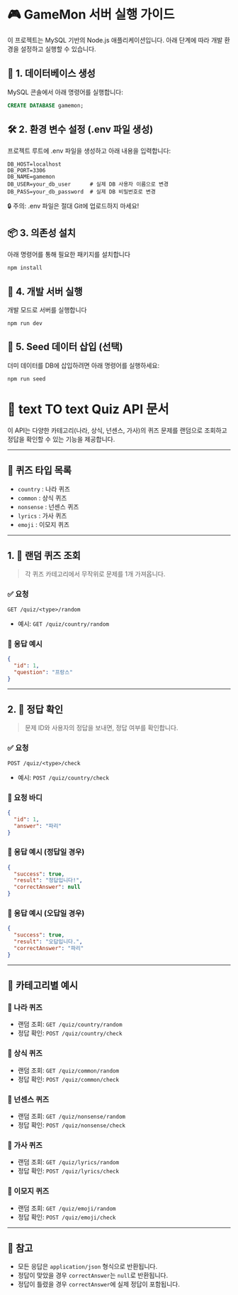 # 🎮 GameMon 서버 실행 가이드

이 프로젝트는 MySQL 기반의 Node.js 애플리케이션입니다. 아래 단계에 따라 개발 환경을 설정하고 실행할 수 있습니다.

## 📁 1. 데이터베이스 생성

MySQL 콘솔에서 아래 명령어를 실행합니다:

```sql
CREATE DATABASE gamemon;
```

## 🛠 2. 환경 변수 설정 (.env 파일 생성)

프로젝트 루트에 .env 파일을 생성하고 아래 내용을 입력합니다:

```.env
DB_HOST=localhost
DB_PORT=3306
DB_NAME=gamemon
DB_USER=your_db_user      # 실제 DB 사용자 이름으로 변경
DB_PASS=your_db_password  # 실제 DB 비밀번호로 변경
```

🔒 주의: .env 파일은 절대 Git에 업로드하지 마세요!

## 📦 3. 의존성 설치

아래 명령어를 통해 필요한 패키지를 설치합니다

```
npm install
```

## 🚀 4. 개발 서버 실행

개발 모드로 서버를 실행합니다

```
npm run dev
```

## 🌱 5. Seed 데이터 삽입 (선택)

더미 데이터를 DB에 삽입하려면 아래 명령어를 실행하세요:

`npm run seed`

# 📘 text TO text Quiz API 문서

이 API는 다양한 카테고리(나라, 상식, 넌센스, 가사)의 퀴즈 문제를 랜덤으로 조회하고 정답을 확인할 수 있는 기능을 제공합니다.

---

## 🧩 퀴즈 타입 목록

- `country` : 나라 퀴즈
- `common` : 상식 퀴즈
- `nonsense` : 넌센스 퀴즈
- `lyrics` : 가사 퀴즈
- `emoji` : 이모지 퀴즈

---

## 1. 📌 랜덤 퀴즈 조회

> 각 퀴즈 카테고리에서 무작위로 문제를 1개 가져옵니다.

### ✅ 요청

```http
GET /quiz/<type>/random
```



- 예시: `GET /quiz/country/random`

### 🔁 응답 예시

```json
{
  "id": 1,
  "question": "프랑스"
}
```

---

## 2. 📌 정답 확인

> 문제 ID와 사용자의 정답을 보내면, 정답 여부를 확인합니다.

### ✅ 요청

```http
POST /quiz/<type>/check
```

- 예시: `POST /quiz/country/check`

### 📨 요청 바디

```json
{
  "id": 1,
  "answer": "파리"
}
```

### 🔁 응답 예시 (정답일 경우)

```json
{
  "success": true,
  "result": "정답입니다!",
  "correctAnswer": null
}
```

### 🔁 응답 예시 (오답일 경우)

```json
{
  "success": true,
  "result": "오답입니다.",
  "correctAnswer": "파리"
}
```

---

## 📂 카테고리별 예시

### 📍 나라 퀴즈

- 랜덤 조회: `GET /quiz/country/random`
- 정답 확인: `POST /quiz/country/check`

### 📍 상식 퀴즈

- 랜덤 조회: `GET /quiz/common/random`
- 정답 확인: `POST /quiz/common/check`

### 📍 넌센스 퀴즈

- 랜덤 조회: `GET /quiz/nonsense/random`
- 정답 확인: `POST /quiz/nonsense/check`

### 📍 가사 퀴즈

- 랜덤 조회: `GET /quiz/lyrics/random`
- 정답 확인: `POST /quiz/lyrics/check`

### 📍 이모지 퀴즈

- 랜덤 조회: `GET /quiz/emoji/random`
- 정답 확인: `POST /quiz/emoji/check`

---

## 📌 참고

- 모든 응답은 `application/json` 형식으로 반환됩니다.
- 정답이 맞았을 경우 `correctAnswer`는 `null`로 반환됩니다.
- 정답이 틀렸을 경우 `correctAnswer`에 실제 정답이 포함됩니다.
